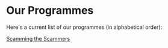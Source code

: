 # Our Programmes
Here's a current list of our programmes (in alphabetical order):

[Scamming the Scammers](https://blastcast.co.uk/programmes/scammingthescammers)

